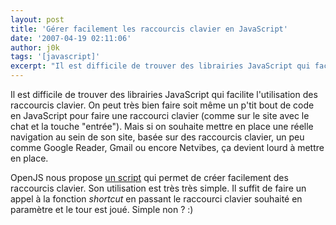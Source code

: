 ```yaml
---
layout: post
title: 'Gérer facilement les raccourcis clavier en JavaScript'
date: '2007-04-19 02:11:06'
author: j0k
tags: '[javascript]'
excerpt: "Il est difficile de trouver des librairies JavaScript qui facilite l'utilisation des raccourcis clavier.      \nOn peut très bien faire soit même un p'tit bout de code en JavaScript pour faire une raccourci clavier (comme sur le site avec le chat et la touche \"entrée\"). Mais si on souhaite mettre en place une réelle navigation au sein de son site, basée      …"
---
```


Il est difficile de trouver des librairies JavaScript qui facilite l'utilisation des raccourcis clavier.
On peut très bien faire soit même un p'tit bout de code en JavaScript pour faire une raccourci clavier (comme sur le site avec le chat et la touche "entrée"). Mais si on souhaite mettre en place une réelle navigation au sein de son site, basée sur des raccourcis clavier, un peu comme Google Reader, Gmail ou encore Netvibes, ça devient lourd à mettre en place.

OpenJS nous propose [un script](http://www.openjs.com/scripts/events/keyboard_shortcuts/) qui permet de créer facilement des raccourcis clavier. Son utilisation est très très simple. Il suffit de faire un appel à la fonction *shortcut* en passant le raccourci clavier souhaité en paramètre et le tour est joué. Simple non ? :)
